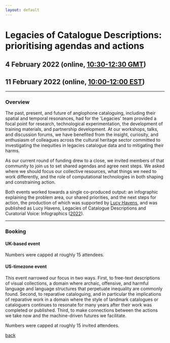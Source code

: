 ```yaml
---
layout: default
---
```


# Legacies of Catalogue Descriptions: prioritising agendas and actions

## 4 February 2022 (online, [10:30-12:30 GMT](https://www.timeanddate.com/worldclock/fixedtime.html?iso=20220204T1030))

## 11 February 2022 (online, [10:00-12:00 EST](https://www.timeanddate.com/worldclock/fixedtime.html?iso=20220211T1500))

______
### Overview

The past, present, and future of anglophone cataloguing, including their spatial and temporal resonances, had for the 'Legacies' team provided a focal point for research, technological experimentation, the development of training materials, and partnership development. At our workshops, talks, and discussion forums, we have benefited from the insight, curiosity, and enthusiasm of colleagues across the cultural heritage sector committed to investigating the inequities in legacies catalogue data and to mitigating their harms.

As our current round of funding drew to a close, we invited members of that community to join us to set shared agendas and agree next steps. We asked where we should focus our collective resources, what things we need to work differently, and the role of computational technologies in both shaping and constraining action. 

Both events worked towards a single co-produced output: an infographic explaining the problem area, our shared priorities, and the next steps for action, the production of which was supported by [Lucy Havens](https://ljhavens.myportfolio.com/), and was published as Lucy Havens, Legacies of Catalogue Descriptions and Curatorial Voice: Infographics ([2022](https://doi.org/10.5281/zenodo.6221868)).

______
### Booking

#### UK-based event

Numbers were capped at roughly 15 attendees.

#### US-timezone event

This event narrowed our focus in two ways. First, to free-text descriptions of visual collections, a domain where archaic, offensive, and harmful language and language structures that perpetuate inequality are commonly found. Second, to reparative cataloguing, and in particular the implications of reparative work in a domain where the style of landmark catalogues or cataloguers continues to resonate for many years after their work was completed or published. Third, to make connections between the actions we take now and the machine-driven futures we facilitate.

Numbers were capped at roughly 15 invited attendees.

[back](./)
